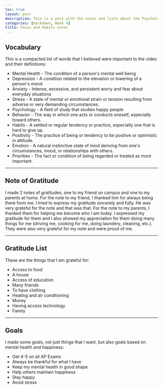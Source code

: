 ```yaml
---
toc: true
layout: post
description: This is a post with the notes and lists about the Psychology and the Good Life video
categories: [markdown, Week 4]
title: Focus and Habits notes
---
```

## Vocabulary
This is a compacted list of words that I believed were important to the video and their definitions:
- Mental Health - The condition of a person's mental well being
- Depression - A condition related to the elevation or lowering of a person's mood
- Anxiety - Intense, excessive, and persistent worry and fear about everyday situations
- Stress - A state of mental or emotional strain or tension resulting from adverse or very demanding circumstances.
- Psychology - A field of study that studies happy people
- Behavior - The way in which one acts or conducts oneself, especially toward others.
- Habits - A settled or regular tendency or practice, especially one that is hard to give up.
- Positivity - The practice of being or tendency to be positive or optimistic in attitude.
- Emotion - A natural instinctive state of mind deriving from one's circumstances, mood, or relationships with others.
- Priorities - The fact or condition of being regarded or treated as more important.

---
## Note of Gratitude
I made 2 notes of gratitudes, one to my friend on campus and one to my parents at home.
For the note to my friend, I thanked him for always being there form me. I tried to express my gratitude sincerely and fully. He was very grateful for the note and that was that.
For the note to my parents, I thanked them for helping me become who I am today. I expressed my gratitude for them and I also showed my appreciation for them doing many things for me (driving me, cooking for me, doing laundery, cleaning, etc.). They were also very grateful for my note and were proud of me.

---
## Gratitude List
These are the things that I am grateful for:
- Access to food
- A house
- Access of education
- Many friends
- To have clothing
- Heating and air conditioning
- Money
- Having access technology 
- Family

---
## Goals
I made some goals, not just things that I want, but also goals based on mental health and happiness:
- Get 4-5 on all AP Exams
- Always be thankful for what I have
- Keep my mental health in good shape
- Help others maintain happiness
- Stay happy
- Avoid stress